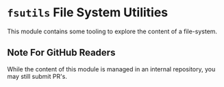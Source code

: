 # `fsutils` File System Utilities

This module contains some tooling to explore the content of a file-system.

## Note For GitHub Readers

While the content of this module is managed in an internal repository,
you may still submit PR's.
